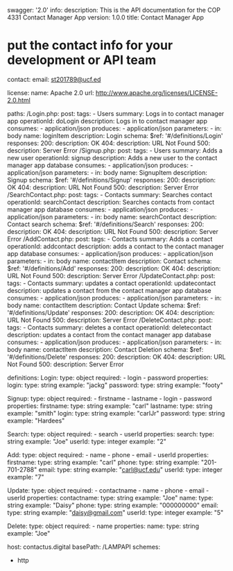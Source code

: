 swagger: '2.0'
info:
  description: This is the API documentation for the COP 4331 Contact Manager App
  version: 1.0.0
  title: Contact Manager App
  # put the contact info for your development or API team
  contact:
    email: st201789@ucf.ed

  license:
    name: Apache 2.0
    url: http://www.apache.org/licenses/LICENSE-2.0.html


paths:
  /Login.php:
    post:
      tags:
      - Users
      summary: Logs in to contact manager app
      operationId: doLogin
      description: Logs in to contact manager app
      consumes:
      - application/json
      produces:
      - application/json
      parameters:
      - in: body
        name: loginItem
        description: Login
        schema:
          $ref: '#/definitions/Login'
      responses:
        200:
          description: OK
        404:
          description: URL Not Found
        500:
          description: Server Error
  /Signup.php:
    post: 
      tags:
      - Users
      summary: Adds a new user 
      operationId: signup
      description: Adds a new user to the contact manager app database
      consumes:
      - application/json
      produces:
      - application/json
      parameters:
      - in: body
        name: SignupItem
        description: Signup
        schema:
          $ref: '#/definitions/Signup'
      responses:
        200:
          description: OK
        404:
          description: URL Not Found
        500:
          description: Server Error
  /SearchContact.php:
    post:
      tags:
      - Contacts
      summary: Searches contact
      operationId: searchContact
      description: Searches contacts from contact manager app database
      consumes:
      - application/json
      produces:
      - application/json
      parameters:
      - in: body
        name: searchContact
        description: Contact search
        schema:
          $ref: '#/definitions/Search'
      responses:
        200:
          description: OK
        404:
          description: URL Not Found
        500:
          description: Server Error
  /AddContact.php:
    post:
      tags:
      - Contacts
      summary: Adds a contact
      operationId: addcontact
      description: adds a contact to the contact manager app database 
      consumes:
      - application/json
      produces:
      - application/json
      parameters:
      - in: body
        name: contactItem
        description: Contact
        schema:
          $ref: '#/definitions/Add'
      responses:
        200: 
          description: OK
        404:
          description: URL Not Found
        500:
          description: Server Error
  /UpdateContact.php:
    post:
      tags:
      - Contacts
      summary: updates a contact
      operationId: updatecontact
      description: updates a contact from the contact manager app database 
      consumes:
      - application/json
      produces:
      - application/json
      parameters:
      - in: body
        name: contactItem
        description: Contact Update
        schema:
          $ref: '#/definitions/Update'
      responses:
        200: 
          description: OK
        404:
          description: URL Not Found
        500:
          description: Server Error
  /DeleteContact.php:
    post:
      tags:
      - Contacts
      summary: deletes a contact
      operationId: deletecontact
      description: updates a contact from the contact manager app database 
      consumes:
      - application/json
      produces:
      - application/json
      parameters:
      - in: body
        name: contactItem
        description: Contact Deletion
        schema:
          $ref: '#/definitions/Delete'
      responses:
        200: 
          description: OK
        404:
          description: URL Not Found
        500:
          description: Server Error
          
definitions:
  Login:
    type: object
    required:
    - login
    - password
    properties:
      login:
        type: string
        example: "jackg"
      password:
        type: string
        example: "footy"
    
  Signup:
    type: object
    required:
    - firstname
    - lastname
    - login
    - password
    properties:
      firstname:
        type: string 
        example: "carl"
      lastname:
        type: string 
        example: "smith"
      login:
        type: string
        example: "carlJr"
      password:
        type: string
        example: "Hardees"
        
  Search:
    type: object
    required:
    - search
    - userId
    properties:
      search:
        type: string
        example: "Joe"
      userId:
        type: integer
        example: "2"
        
  Add:
    type: object
    required:
    - name
    - phone
    - email
    - userId
    properties:
      firstname:
        type: string 
        example: "carl"
      phone:
        type: string
        example: "201-701-2788"
      email:
        type: string
        example: "carl@ucf.edu"
      userId:
        type: integer
        example: "7"
  
  Update:
    type: object
    required:
    - contactname
    - name
    - phone
    - email
    - userId
    properties:
      contactname:
        type: string
        example: "Joe"
      name:
        type: string
        example: "Daisy"
      phone:
        type: string
        example: "000000000"
      email:
        type: string
        example: "daisy@gmail.com"
      userId:
        type: integer
        example: "5"
  
  Delete:
    type: object
    required:
    - name
    properties:
      name:
        type: string
        example: "Joe"
        
host: contactus.digital
basePath: /LAMPAPI
schemes:
- http
